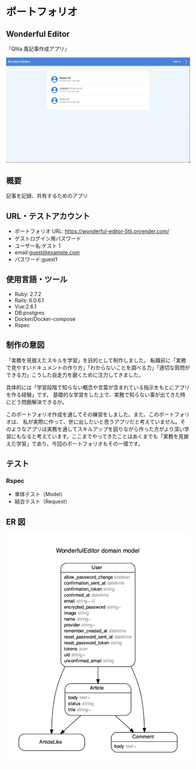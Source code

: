 # ポートフォリオ

## Wonderful Editor

『Qlita 風記事作成アプリ』

![](2023-06-14-21-44-37.png)

## 概要

記事を記録、共有するためのアプリ

## URL・テストアカウント

- ポートフォリオ URL: https://wonderful-editor-5tlj.onrender.com/
- ゲストログイン用パスワード
- ユーザー名:ゲスト 1
- email:guest@example.com
- パスワード:guest1

## 使用言語・ツール

- Ruby: 2.7.2
- Rails: 6.0.6.1
- Vue:2.6.1
- DB:postgres
- Docker/Docker-compose
- Rspec

## 制作の意図

「実務を見据えたスキルを学習」を目的として制作しました。
転職前に「実務で見やすいドキュメントの作り方」「わからないことを調べる力」「適切な質問ができる力」こうした自走力を磨くために注力してきました。

具体的には「学習段階で知らない概念や言葉が含まれている指示をもとにアプリを作る経験」です。
基礎的な学習をした上で、実務で知らない事が出てきた時にどう問題解決できるか。

このポートフォリオ作成を通してその練習をしました。また、このポートフォリオは、
私が実際に作って、世に出したいと思うアプリだと考えていません。そのようなアプリは実務を通してスキルアップを図りながら作った方がより深い学習にもなると考えています。ここまでやってきたことはあくまでも「実務を見据えた学習」であり、今回のポートフォリオもその一環です。

## テスト

### Rspec

- 単体テスト（Model）
- 結合テスト（Request）

## ER 図

![](2023-06-15-02-48-22.png)
